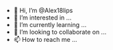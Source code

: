 - 👋 Hi, I’m @Alex18lips
- 👀 I’m interested in ...
- 🌱 I’m currently learning ...
- 💞️ I’m looking to collaborate on ...
- 📫 How to reach me ...

<!---
Alex18lips/Alex18lips is a ✨ special ✨ repository because its `README.md` (this file) appears on your GitHub profile.
You can click the Preview link to take a look at your changes.
--->
